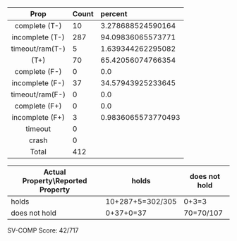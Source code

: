 
| Prop | Count | percent |
|:----:|:------|:--|
|complete   (T-)|10| 3.278688524590164 |
|incomplete (T-)|287|94.09836065573771 |
|timeout/ram(T-)|5|1.639344262295082 |
|           (T+)|70|65.42056074766354 |
|complete   (F-)|0|0.0 |
|incomplete (F-)|37|34.57943925233645 |
|timeout/ram(F-)|0|0.0 |
|complete   (F+)|0|0.0 |
|incomplete (F+)|3|0.9836065573770493 |
|timeout        |0| |
|crash          |0| |
|Total          |412| |

| Actual Property\Reported Property | holds | does not hold |
|------------------------------------|-------|---------------|
| holds | 10+287+5=302/305 | 0+3=3 |
| does not hold | 0+37+0=37 | 70=70/107 |

SV-COMP Score: 42/717

